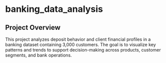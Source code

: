 # banking_data_analysis

## Project Overview
This project analyzes deposit behavior and client financial profiles in a banking dataset containing 3,000 customers. The goal is to visualize key patterns and trends to support decision-making across products, customer segments, and bank operations.
